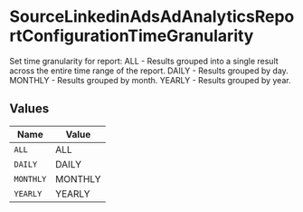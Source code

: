 # SourceLinkedinAdsAdAnalyticsReportConfigurationTimeGranularity

Set time granularity for report: 
ALL - Results grouped into a single result across the entire time range of the report.
DAILY - Results grouped by day.
MONTHLY - Results grouped by month.
YEARLY - Results grouped by year.


## Values

| Name      | Value     |
| --------- | --------- |
| `ALL`     | ALL       |
| `DAILY`   | DAILY     |
| `MONTHLY` | MONTHLY   |
| `YEARLY`  | YEARLY    |